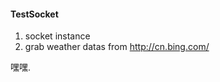 ####    TestSocket
   1. socket instance
   2. grab weather datas from  <http://cn.bing.com/>
   
嘿嘿.
